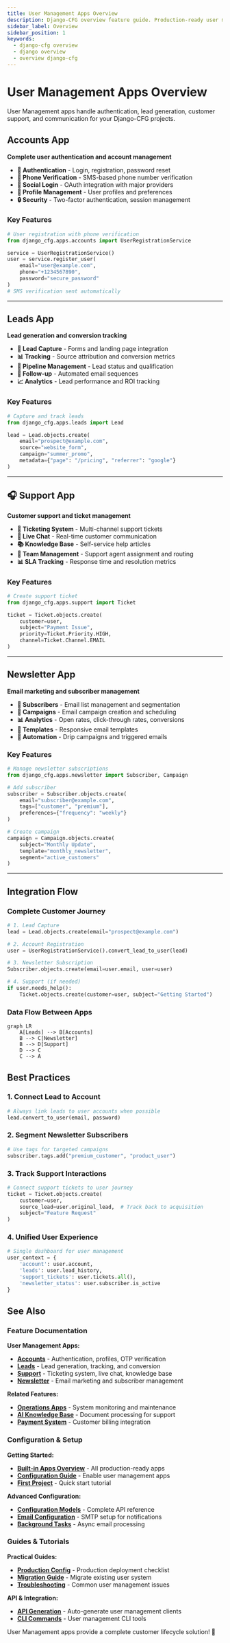```yaml
---
title: User Management Apps Overview
description: Django-CFG overview feature guide. Production-ready user management apps overview with built-in validation, type safety, and seamless Django integration.
sidebar_label: Overview
sidebar_position: 1
keywords:
  - django-cfg overview
  - django overview
  - overview django-cfg
---
```


# User Management Apps Overview

User Management apps handle authentication, lead generation, customer support, and communication for your Django-CFG projects.

## Accounts App

**Complete user authentication and account management**

- **🔑 Authentication** - Login, registration, password reset
- **📱 Phone Verification** - SMS-based phone number verification
- **🔄 Social Login** - OAuth integration with major providers
- **👤 Profile Management** - User profiles and preferences
- **🔒 Security** - Two-factor authentication, session management

### Key Features

```python
# User registration with phone verification
from django_cfg.apps.accounts import UserRegistrationService

service = UserRegistrationService()
user = service.register_user(
    email="user@example.com",
    phone="+1234567890",
    password="secure_password"
)
# SMS verification sent automatically
```

---

## Leads App

**Lead generation and conversion tracking**

- **📝 Lead Capture** - Forms and landing page integration
- **📊 Tracking** - Source attribution and conversion metrics
- **🔄 Pipeline Management** - Lead status and qualification
- **📧 Follow-up** - Automated email sequences
- **📈 Analytics** - Lead performance and ROI tracking

### Key Features

```python
# Capture and track leads
from django_cfg.apps.leads import Lead

lead = Lead.objects.create(
    email="prospect@example.com",
    source="website_form",
    campaign="summer_promo",
    metadata={"page": "/pricing", "referrer": "google"}
)
```

---

## 🎧 Support App

**Customer support and ticket management**

- **🎫 Ticketing System** - Multi-channel support tickets
- **💬 Live Chat** - Real-time customer communication
- **📚 Knowledge Base** - Self-service help articles
- **👥 Team Management** - Support agent assignment and routing
- **📊 SLA Tracking** - Response time and resolution metrics

### Key Features

```python
# Create support ticket
from django_cfg.apps.support import Ticket

ticket = Ticket.objects.create(
    customer=user,
    subject="Payment Issue",
    priority=Ticket.Priority.HIGH,
    channel=Ticket.Channel.EMAIL
)
```

---

## Newsletter App

**Email marketing and subscriber management**

- **📮 Subscribers** - Email list management and segmentation
- **📧 Campaigns** - Email campaign creation and scheduling
- **📊 Analytics** - Open rates, click-through rates, conversions
- **🎨 Templates** - Responsive email templates
- **🔄 Automation** - Drip campaigns and triggered emails

### Key Features

```python
# Manage newsletter subscriptions
from django_cfg.apps.newsletter import Subscriber, Campaign

# Add subscriber
subscriber = Subscriber.objects.create(
    email="subscriber@example.com",
    tags=["customer", "premium"],
    preferences={"frequency": "weekly"}
)

# Create campaign
campaign = Campaign.objects.create(
    subject="Monthly Update",
    template="monthly_newsletter",
    segment="active_customers"
)
```

---

## Integration Flow

### Complete Customer Journey

```python
# 1. Lead Capture
lead = Lead.objects.create(email="prospect@example.com")

# 2. Account Registration  
user = UserRegistrationService().convert_lead_to_user(lead)

# 3. Newsletter Subscription
Subscriber.objects.create(email=user.email, user=user)

# 4. Support (if needed)
if user.needs_help():
    Ticket.objects.create(customer=user, subject="Getting Started")
```

### Data Flow Between Apps

```mermaid
graph LR
    A[Leads] --> B[Accounts]
    B --> C[Newsletter]
    B --> D[Support]
    D --> C
    C --> A
```

## Best Practices

### 1. **Connect Lead to Account**
```python
# Always link leads to user accounts when possible
lead.convert_to_user(email, password)
```

### 2. **Segment Newsletter Subscribers**
```python
# Use tags for targeted campaigns
subscriber.tags.add("premium_customer", "product_user")
```

### 3. **Track Support Interactions**
```python
# Connect support tickets to user journey
ticket = Ticket.objects.create(
    customer=user,
    source_lead=user.original_lead,  # Track back to acquisition
    subject="Feature Request"
)
```

### 4. **Unified User Experience**
```python
# Single dashboard for user management
user_context = {
    'account': user.account,
    'leads': user.lead_history,
    'support_tickets': user.tickets.all(),
    'newsletter_status': user.subscriber.is_active
}
```

## See Also

### Feature Documentation

**User Management Apps:**
- **[Accounts](./accounts)** - Authentication, profiles, OTP verification
- **[Leads](./leads)** - Lead generation, tracking, and conversion
- **[Support](./support)** - Ticketing system, live chat, knowledge base
- **[Newsletter](./newsletter)** - Email marketing and subscriber management

**Related Features:**
- **[Operations Apps](/features/built-in-apps/operations/overview)** - System monitoring and maintenance
- **[AI Knowledge Base](/features/built-in-apps/ai-knowledge/overview)** - Document processing for support
- **[Payment System](/features/built-in-apps/payments/overview)** - Customer billing integration

### Configuration & Setup

**Getting Started:**
- **[Built-in Apps Overview](/features/built-in-apps/overview)** - All production-ready apps
- **[Configuration Guide](/getting-started/configuration)** - Enable user management apps
- **[First Project](/getting-started/first-project)** - Quick start tutorial

**Advanced Configuration:**
- **[Configuration Models](/fundamentals/configuration)** - Complete API reference
- **[Email Configuration](/features/modules/email/overview)** - SMTP setup for notifications
- **[Background Tasks](/features/integrations/rearq/overview)** - Async email processing

### Guides & Tutorials

**Practical Guides:**
- **[Production Config](/guides/production-config)** - Production deployment checklist
- **[Migration Guide](/guides/migration-guide)** - Migrate existing user system
- **[Troubleshooting](/guides/troubleshooting)** - Common user management issues

**API & Integration:**
- **[API Generation](/features/api-generation/overview)** - Auto-generate user management clients
- **[CLI Commands](/cli/introduction)** - User management CLI tools

User Management apps provide a complete customer lifecycle solution! 👥
